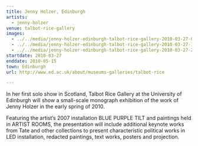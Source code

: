 ```yaml
---
title: Jenny Holzer, Edinburgh
artists:
  - jenny-holzer
venue: talbot-rice-gallery
images:
  - ../../media/jenny-holzer-edinburgh-talbot-rice-gallery-2010-03-27-0.webp
  - ../../media/jenny-holzer-edinburgh-talbot-rice-gallery-2010-03-27-1.webp
  - ../../media/jenny-holzer-edinburgh-talbot-rice-gallery-2010-03-27-2.webp
startdate: 2010-03-27
enddate: 2010-05-15
town: Edinburgh
url: http://www.ed.ac.uk/about/museums-galleries/talbot-rice

---
```


In her first solo show in Scotland, Talbot Rice Gallery at the University of Edinburgh will show a small-scale monograph exhibition of the work of Jenny Holzer in the early spring of 2010.

Featuring the artist’s 2007 installation BLUE PURPLE TILT and paintings held in ARTIST ROOMS, the presentation will include additional keynote works from Tate and other collections to present characteristic political works in LED installation, redacted paintings, text works, posters and projection.